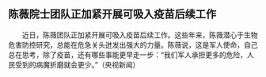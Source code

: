 ## 陈薇院士团队正加紧开展可吸入疫苗后续工作
　　近日，陈薇团队正加紧开展可吸入疫苗后续工作。这些年来，陈薇潜心于生物危害防控研究，总能在危急关头迸发出强大的力量。陈薇说，这是军人使命，自己总在思考，除了疫苗，还有哪些事能更早走一步：“我们军人承担更多的危险，人民受到的病魔折磨就会更少。”（央视新闻） 

